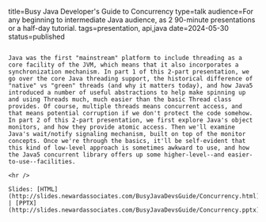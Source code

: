 title=Busy Java Developer's Guide to Concurrency
type=talk
audience=For any beginning to intermediate Java audience, as 2 90-minute presentations or a half-day tutorial.
tags=presentation, api,java
date=2024-05-30
status=published
~~~~~~

Java was the first "mainstream" platform to include threading as a core facility of the JVM, which means that it also incorporates a synchronization mechanism. In part 1 of this 2-part presentation, we go over the core Java threading support, the historical difference of "native" vs "green" threads (and why it matters today), and how Java5 introduced a number of useful abstractions to help make spinning up and using Threads much, much easier than the basic Thread class provides. Of course, multiple threads means concurrent access, and that means potential corruption if we don't protect the code somehow. In part 2 of this 2-part presentation, we first explore Java's object monitors, and how they provide atomic access. Then we'll examine Java's wait/notify signaling mechanism, built on top of the monitor concepts. Once we're through the basics, it'll be self-evident that this kind of low-level approach is sometimes awkward to use, and how the Java5 concurrent library offers up some higher-level--and easier-to-use--facilities.
    
<hr />

Slides: [HTML](http://slides.newardassociates.com/BusyJavaDevsGuide/Concurrency.html) | [PPTX](http://slides.newardassociates.com/BusyJavaDevsGuide/Concurrency.pptx)
